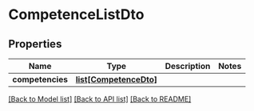 # CompetenceListDto

## Properties
Name | Type | Description | Notes
------------ | ------------- | ------------- | -------------
**competencies** | [**list[CompetenceDto]**](CompetenceDto.md) |  | 

[[Back to Model list]](../README.md#documentation-for-models) [[Back to API list]](../README.md#documentation-for-api-endpoints) [[Back to README]](../README.md)

